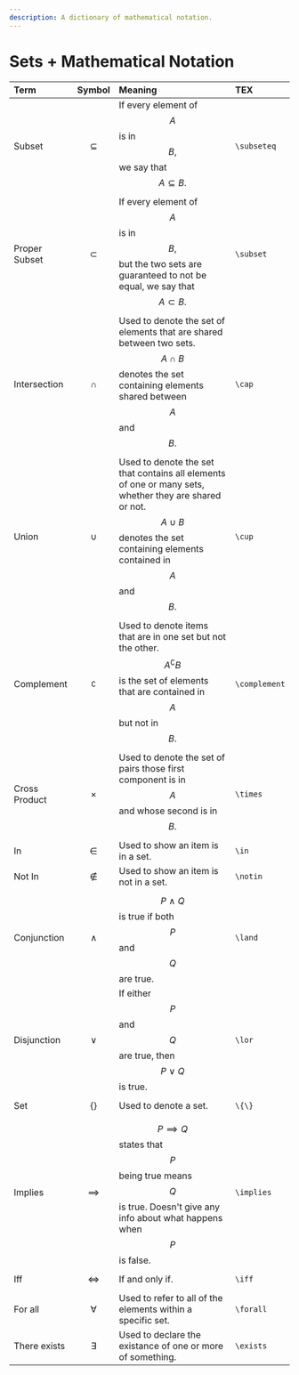 ```yaml
---
description: A dictionary of mathematical notation.
---
```


# Sets + Mathematical Notation

| Term | Symbol | Meaning | TEX |
| :--- | :--- | :--- | :--- |
| Subset | $$\subseteq$$  | If every element of $$A$$ is in $$B,$$ we say that $$A \subseteq B.$$  | `\subseteq` |
| Proper Subset | $$\subset$$  | If every element of $$A$$ is in $$B,$$ but the two sets are guaranteed to not be equal, we say that $$A \subset B.$$  | `\subset` |
| Intersection | $$\cap$$  | Used to denote the set of elements that are shared between two sets. $$A\ \cap\ B$$ denotes the set containing elements shared between $$A$$ and $$B.$$ | `\cap` |
| Union | $$\cup$$  | Used to denote the set that contains all elements of one or many sets, whether they are shared or not. $$A\ \cup\ B$$denotes the set containing elements contained in $$A$$ and $$B.$$ | `\cup` |
| Complement | $$^\complement$$  | Used to denote items that are in one set but not the other. $$A^\complement B$$ is the set of elements that are contained in $$A$$but not in $$B.$$ | `\complement` |
| Cross Product | $$\times$$  | Used to denote the set of pairs those first component is in $$A$$and whose second is in$$B.$$ | `\times` |
| In | $$\in$$  | Used to show an item is in a set. | `\in` |
| Not In | $$\notin$$  | Used to show an item is not in a set. | `\notin` |
| Conjunction | $$\wedge$$  | $$P\ \wedge \ Q$$ is true if both $$P$$and$$Q$$are true. | `\land` |
| Disjunction | $$\lor$$  | If either $$P$$and$$Q$$are true, then $$P\ \lor \ Q$$is true. | `\lor` |
| Set | $$\{\}$$  | Used to denote a set. | `\{\}` |
| Implies | $$\implies$$  | $$P \implies  Q$$ states that $$P$$ being true means $$Q$$is true. Doesn't give any info about what happens when $$P$$is false. |  `\implies` |
| Iff | $$\iff$$  | If and only if. | `\iff` |
| For all | $$\forall$$  | Used to refer to all of the elements within a specific set. | `\forall` |
| There exists | $$\exists$$  | Used to declare the existance of one or more of something. | `\exists` |



